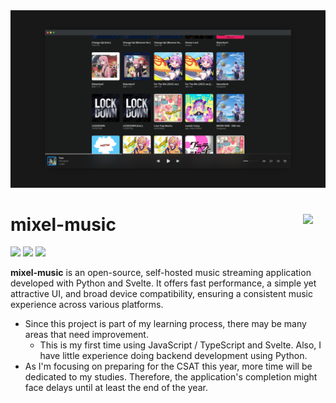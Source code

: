 <div align="center">
  <img src=".github/al.png">
</div>

# mixel-music <img src="web/static/favicon.ico" width="36" align="right">
<a href=""><img src="https://img.shields.io/badge/dynamic/json?url=https%3A%2F%2Fraw.githubusercontent.com%2Fmixel-music%2Fmixel-music%2Fmain%2Fweb%2Fpackage.json&query=version&label=release&style=flat-square&color=836FFF&labelColor=323231"></a>
<a href="LICENSE"><img src="https://img.shields.io/github/license/mixel-music/mixel-music?style=flat-square&color=836FFF&labelColor=323231"></a>
<a href="requirements.txt"><img src="https://img.shields.io/badge/Python-3.11+-836FFF?style=flat-square&labelColor=323231"></a>

**mixel-music** is an open-source, self-hosted music streaming application developed with Python and Svelte. It offers fast performance, a simple yet attractive UI, and broad device compatibility, ensuring a consistent music experience across various platforms.

* Since this project is part of my learning process, there may be many areas that need improvement.  
  * This is my first time using JavaScript / TypeScript and Svelte. Also, I have little experience doing backend development using Python.
* As I'm focusing on preparing for the CSAT this year, more time will be dedicated to my studies. Therefore, the application's completion might face delays until at least the end of the year.

<!-- 
## Features

## Installation

## Documentation -->